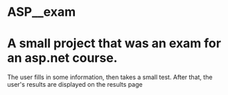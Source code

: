# ASP__exam


# A small project that was an exam for an asp.net course.

The user fills in some information, then takes a small test.
After that, the user's results are displayed on the results page

